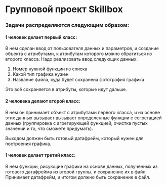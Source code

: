 # Групповой проект Skillbox

### Задачи распределяются следующим образом:
#### 1 человек делает первый класс:
В нем сделан ввод от пользователя данных и параметров, и создание объекта с атрибутами, к атрибутам которого можно обратиться из второго класса.
Надо реализовать ввод следующих данных:
  1. Номер нужной функции из списка
  2. Какой тип графика нужен
  3. Название файла, куда будет сохранена фотография графика <br />

Это всё сохраняется в атрибуты, которые идут дальше.
#### 2 человека делают второй класс:
В нем он принимает объект с атрибутами первого класса, и на основе этих данных вызывает вызывает определенные функции с сегрегацией данных (группировка с агрегирующей функцией, очистка пустых значений и то, что сможете придумать).

Выходом должен быть готовый датафрейм, который нужен для построения графика.
#### 1 человек делает третий класс:
В нем функции, рисующие графики на основе данных, полученных из готового датафрейма из второй группы, и сохранение их в файл.
Принимает датафрейм, и итогом должно быть сохранение в файл.
